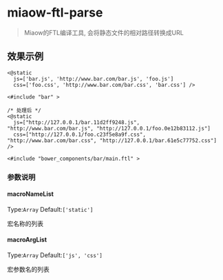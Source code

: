 # miaow-ftl-parse

> Miaow的FTL编译工具, 会将静态文件的相对路径转换成URL

## 效果示例

```
<@static
  js=['bar.js', 'http://www.bar.com/bar.js', 'foo.js']
  css=['foo.css', 'http://www.bar.com/bar.css', 'bar.css'] />

<#include "bar" >

/* 处理后 */
<@static
  js=["http://127.0.0.1/bar.11d2ff9248.js", "http://www.bar.com/bar.js", "http://127.0.0.1/foo.0e12b83112.js"]
  css=["http://127.0.0.1/foo.c23f5e8a9f.css", "http://www.bar.com/bar.css", "http://127.0.0.1/bar.61e5c77752.css"] />

<#include "bower_components/bar/main.ftl" >
```

### 参数说明

#### macroNameList
Type:`Array` Default:`['static']`

宏名称的列表

#### macroArgList
Type:`Array` Default:`['js', 'css']`

宏参数名的列表
